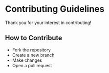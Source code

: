 # Contributing Guidelines

Thank you for your interest in contributing!

## How to Contribute

- Fork the repository
- Create a new branch
- Make changes
- Open a pull request
